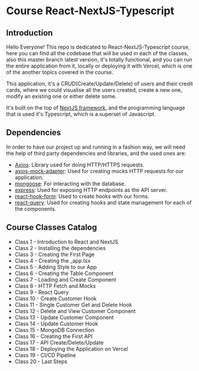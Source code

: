 # Course React-NextJS-Typescript

## Introduction

Hello Everyone! This repo is dedicated to React-NextJS-Typescript course, here you can find all the codebase that will be used in each of the classes, also this master branch latest version, it's totally functional, and you can run the entire application from it, locally or deploying it with Vercel, which is one of the another topics covered in the course.

This application, it's a CRUD(Create/Update/Delete) of users and their credit cards, where we could visualise all the users created, create a new one, modify an existing one or either delete some.

It's built on the top of [NextJS framework](https://nextjs.org/), and the programming language that is used it's Typescript, which is a superset of Javascript.

## Dependencies

In order to have our project up and running in a fashion way, we will need the help of third party dependencies and libraries, and the used ones are:
- [Axios](https://www.npmjs.com/package/axios): Library used for doing HTTP/HTTPS requests.
- [axios-mock-adapter](https://www.npmjs.com/package/axios-mock-adapter): Used for creating mocks HTTP requests for our application.
- [mongoose](https://www.npmjs.com/package/mongoose): For interacting with the database.
- [express](https://www.npmjs.com/package/express): Used for exposing HTTP endpoints as the API server.
- [react-hook-form](https://www.npmjs.com/package/react-hook-form): Used to create hooks with our forms.
- [react-query](https://www.npmjs.com/package/react-query): Used for creating hooks and state management for each of the components.

## Course Classes Catalog

- Class 1 - Introduction to React and NextJS
- Class 2 - Installing the dependencies
- Class 3 - Creating the First Page
- Class 4 - Creating the _app.tsx
- Class 5 - Adding Style to our App
- Class 6 - Creating the Table Component
- Class 7 - Loading and Create Component  
- Class 8 - HTTP Fetch and Mocks
- Class 9 - React Query
- Class 10 - Create Customer Hook
- Class 11 - Single Customer Get and Delete Hook
- Class 12 - Delete and View Customer Component
- Class 13 - Update Customer Component 
- Class 14 - Update Customer Hook
- Class 15 - MongoDB Connection
- Class 16 - Creating the First API
- Class 17 - API Create/Delete/Update
- Class 18 - Deploying the Application on Vercel
- Class 19 - CI/CD Pipeline
- Class 20 - Last Steps